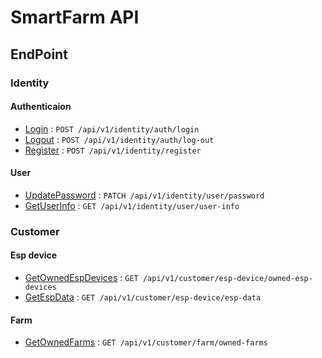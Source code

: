 # SmartFarm API
## 
## EndPoint
### Identity
#### Authenticaion
- [Login](identity/authentication/login.md) : `POST /api/v1/identity/auth/login`
- [Logout](identity/authentication/log-out.md) : `POST /api/v1/identity/auth/log-out`
- [Register](identity/authentication/register.md) : `POST /api/v1/identity/register`
#### User
- [UpdatePassword](identity/user/Patch_password.md) : `PATCH /api/v1/identity/user/password`
- [GetUserInfo](identity/user/Get_user-infor.md) : `GET /api/v1/identity/user/user-info`
### Customer

#### Esp device 
- [GetOwnedEspDevices](customer/esp-device/GET_owned-esp-devices.md) : `GET /api/v1/customer/esp-device/owned-esp-devices`
- [GetEspData](customer/esp-device/GET_esp-data.md) : `GET /api/v1/customer/esp-device/esp-data`

#### Farm
- [GetOwnedFarms](customer/farm/GET_owned-farm.md) : `GET /api/v1/customer/farm/owned-farms`
